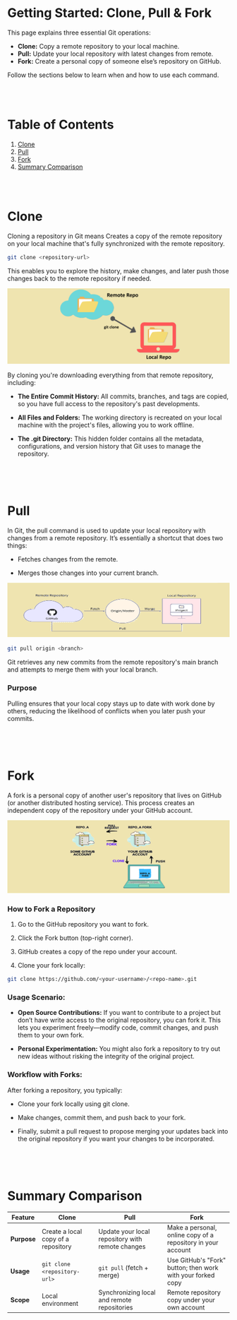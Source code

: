 # Getting Started: Clone, Pull & Fork
This page explains three essential Git operations:

* **Clone:** Copy a remote repository to your local machine.
* **Pull:** Update your local repository with latest changes from remote.
* **Fork:** Create a personal copy of someone else’s repository on GitHub.

Follow the sections below to learn when and how to use each command.

<br/>
<br/>

# Table of Contents

1. [Clone](#clone)
2. [Pull](#pull)
3. [Fork](#fork)
4. [Summary Comparison](#summary-comparison)

<br/>
<br/>

# Clone
Cloning a repository in Git means Creates a copy of the remote repository on your local machine that's fully synchronized with the remote repository.

```bash
git clone <repository-url>
```

This enables you to explore the history, make changes, and later push those changes back to the remote repository if needed.

![alt text](Images/git-clone.png)

By cloning you're downloading everything from that remote repository, including:

* **The Entire Commit History:** All commits, branches, and tags are copied, so you have full access to the repository's past developments.

* **All Files and Folders:** The working directory is recreated on your local machine with the project's files, allowing you to work offline.

* **The .git Directory:** This hidden folder contains all the metadata, configurations, and version history that Git uses to manage the repository.


<br/>
<br/>
<br/>

# Pull
In Git, the pull command is used to update your local repository with changes from a remote repository. It’s essentially a shortcut that does two things:

* Fetches changes from the remote.

* Merges those changes into your current branch.

![alt text](Images/git-pull.png)

```bash
git pull origin <branch>
```
Git retrieves any new commits from the remote repository's main branch and attempts to merge them with your local branch.

### Purpose
Pulling ensures that your local copy stays up to date with work done by others, reducing the likelihood of conflicts when you later push your commits.

<br/>
<br/>
<br/>

# Fork
A fork is a personal copy of another user's repository that lives on GitHub (or another distributed hosting service). This process creates an independent copy of the repository under your GitHub account.

![alt text](Images/git-fork.png)

### How to Fork a Repository

1. Go to the GitHub repository you want to fork.

2. Click the Fork button (top-right corner).

3. GitHub creates a copy of the repo under your account.

4. Clone your fork locally:

```bash
git clone https://github.com/<your-username>/<repo-name>.git
```

### Usage Scenario:

* **Open Source Contributions:** If you want to contribute to a project but don’t have write access to the original repository, you can fork it. This lets you experiment freely—modify code, commit changes, and push them to your own fork.

* **Personal Experimentation:** You might also fork a repository to try out new ideas without risking the integrity of the original project.

### Workflow with Forks: 
After forking a repository, you typically:

* Clone your fork locally using git clone.

* Make changes, commit them, and push back to your fork.

* Finally, submit a pull request to propose merging your updates back into the original repository if you want your changes to be incorporated.

<br/>
<br/>
<br/>

# Summary Comparison
| Feature  | Clone                                    | Pull                                      | Fork                                      |
|----------|------------------------------------------|-------------------------------------------|-------------------------------------------|
| **Purpose** | Create a local copy of a repository      | Update your local repository with remote changes  | Make a personal, online copy of a repository in your account |
| **Usage**   | `git clone <repository-url>`             | `git pull` (fetch + merge)                | Use GitHub's "Fork" button; then work with your forked copy |
| **Scope**   | Local environment                        | Synchronizing local and remote repositories | Remote repository copy under your own account |
